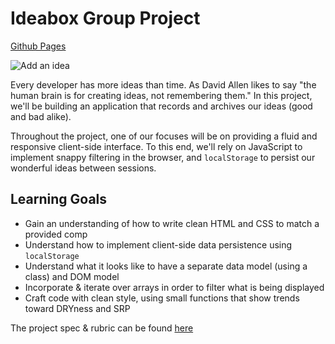 # Ideabox Group Project

[Github Pages](https://bigbike96.github.io/ideabox-boilerplate)

![Add an idea](https://user-images.githubusercontent.com/60282216/109719768-5e113a00-7b66-11eb-98c5-4b52a5f21fa3.gif)

Every developer has more ideas than time. As David Allen likes to say "the human brain is for creating ideas, not remembering them." In this project, we'll be building an application that records and archives our ideas (good and bad alike).

Throughout the project, one of our focuses will be on providing a fluid and responsive client-side interface. To this end, we'll rely on JavaScript to implement snappy filtering in the browser, and `localStorage` to persist our wonderful ideas between sessions.

## Learning Goals

* Gain an understanding of how to write clean HTML and CSS to match a provided comp
* Understand how to implement client-side data persistence using `localStorage`
* Understand what it looks like to have a separate data model (using a class) and DOM model
* Incorporate & iterate over arrays in order to filter what is being displayed
* Craft code with clean style, using small functions that show trends toward DRYness and SRP

The project spec & rubric can be found [here](https://frontend.turing.io/projects/module-1/ideabox-group.html)
